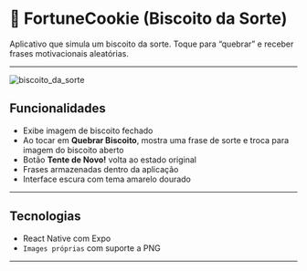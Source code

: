 # 🥠 FortuneCookie (Biscoito da Sorte)

Aplicativo que simula um biscoito da sorte. Toque para “quebrar” e receber frases motivacionais aleatórias.

---
![biscoito_da_sorte](https://github.com/user-attachments/assets/2aba9ed7-96e9-419c-8639-9bdab01d691c)

## Funcionalidades

- Exibe imagem de biscoito fechado
- Ao tocar em **Quebrar Biscoito**, mostra uma frase de sorte e troca para imagem do biscoito aberto
- Botão **Tente de Novo!** volta ao estado original
- Frases armazenadas dentro da aplicação
- Interface escura com tema amarelo dourado

---

## Tecnologias

- React Native com Expo
- `Images próprias` com suporte a PNG

---
